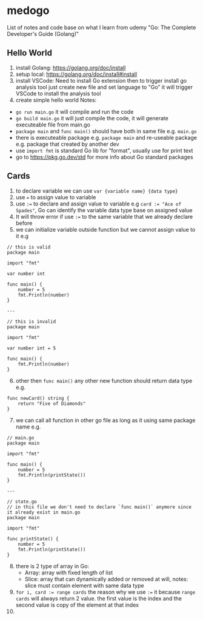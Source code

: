 # medogo
List of notes and code base on what I learn from udemy "Go: The Complete Developer's Guide (Golang)"
## Hello World
1. install Golang: https://golang.org/doc/install
2. setup local: https://golang.org/doc/install#install
3. install VSCode: Need to install Go extension then to trigger install go analysis tool just create new file and set language to "Go" it will trigger VSCode to install the analysis tool
4. create simple hello world
Notes:
- `go run main.go` it will compile and run the code
- `go build main.go` it will just compile the code, it will generate executeable file from main.go
- `package main` and `func main()` should have both in same file e.g. `main.go`
- there is executeable package e.g. `package main` and re-useable package e.g. package that created by another dev
- use `import fmt` is standard Go lib for "format", usually use for print text
- go to https://pkg.go.dev/std for more info about Go standard packages

## Cards
1. to declare variable we can use `var {variable name} {data type}`
2. use `=` to assign value to variable
3. use `:=` to declare and assign value to variable e.g `card := "Ace of Spades"`, Go can identify the variable data type base on assigned value
4. It will throw error if use `:=` to the same variable that we already declare before
5. we can initialize variable outside function but we cannot assign value to it e.g
```
// this is valid
package main

import "fmt"

var number int

func main() {
    number = 5
    fmt.Println(number)
}

---

// this is invalid
package main

import "fmt"

var number int = 5

func main() {
    fmt.Println(number)
}

```
6. other then `func main()` any other new function should return data type e.g.
```
func newCard() string {
    return "Five of Diamonds"
}
```
7. we can call all function in other go file as long as it using same package name e.g.
```
// main.go
package main

import "fmt"

func main() {
    number = 5
    fmt.Println(printState())
}

---

// state.go
// in this file we don't need to declare `func main()` anymore since it already exist in main.go
package main

import "fmt"

func printState() {
    number = 5
    fmt.Println(printState())
}
```
8. there is 2 type of array in Go:
    - Array: array with fixed length of list
    - Slice: array that can dynamically added or removed at will, notes: slice must contain element with same data type
9. `for i, card := range cards` the reason why we use `:=` it because `range cards` will always return 2 value. the first value is the index and the second value is copy of the element at that index
10. 